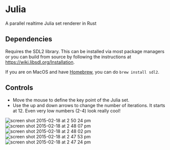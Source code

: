 Julia
=====
A parallel realtime Julia set renderer in Rust

Dependencies
--------
Requires the SDL2 library. This can be installed via most package managers or you can build from source by following the instructions at https://wiki.libsdl.org/Installation.

If you are on MacOS and have [Homebrew](https://brew.sh/), you can do `brew install sdl2`.

Controls
--------
* Move the mouse to define the key point of the Julia set.
* Use the up and down arrows to change the number of iterations.
It starts at 12. Even very low numbers (2-4) look really cool!

![screen shot 2015-02-18 at 2 50 24 pm](https://cloud.githubusercontent.com/assets/1690225/6255371/88142898-b77d-11e4-9498-5801475a18e1.png)
![screen shot 2015-02-18 at 2 48 07 pm](https://cloud.githubusercontent.com/assets/1690225/6255372/8822fda0-b77d-11e4-9002-0a6d8b2aa66a.png)
![screen shot 2015-02-18 at 2 48 02 pm](https://cloud.githubusercontent.com/assets/1690225/6255373/8828bb96-b77d-11e4-8d15-7e8922411526.png)
![screen shot 2015-02-18 at 2 47 53 pm](https://cloud.githubusercontent.com/assets/1690225/6255374/882b601c-b77d-11e4-9833-d9600f18c525.png)
![screen shot 2015-02-18 at 2 47 24 pm](https://cloud.githubusercontent.com/assets/1690225/6255375/8830142c-b77d-11e4-8520-737092e16941.png)
